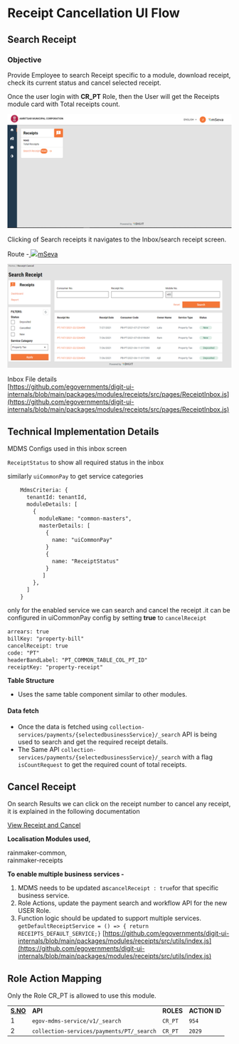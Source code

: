 # Receipt Cancellation UI Flow

## **Search Receipt**

### **Objective**

Provide Employee to search Receipt specific to a module, download receipt, check its current status and cancel selected receipt.

Once the user login with **CR\_PT** Role, then the User will get the Receipts module card with Total receipts count.

![](<../../../.gitbook/assets/image (131).png>)

Clicking of Search receipts it navigates to the Inbox/search receipt screen.

Route -[ ![](https://cdn.jsdelivr.net/npm/@egovernments/digit-ui-css/img/browser-icon.png)mSeva](https://qa.digit.org/digit-ui/employee/receipts/inbox)

![](<../../../.gitbook/assets/image (185).png>)

Inbox File details\
[https://github.com/egovernments/digit-ui-internals/blob/main/packages/modules/receipts/src/pages/ReceiptInbox.js](https://github.com/egovernments/digit-ui-internals/blob/main/packages/modules/receipts/src/pages/ReceiptInbox.js)

## Technical Implementation Details

MDMS Configs used in this inbox screen

`ReceiptStatus` to show all required status in the inbox

similarly `uiCommonPay` to get service categories

```
    MdmsCriteria: {
      tenantId: tenantId,
      moduleDetails: [
        {
          moduleName: "common-masters",
          masterDetails: [
            {
              name: "uiCommonPay"
            }
            {
              name: "ReceiptStatus"
            }
           ]
        },
      ]
    }
```

only for the enabled service we can search and cancel the receipt .it can be configured in uiCommonPay config by setting **true** to `cancelReceipt`

```
arrears: true
billKey: "property-bill"
cancelReceipt: true
code: "PT"
headerBandLabel: "PT_COMMON_TABLE_COL_PT_ID"
receiptKey: "property-receipt"
```

**Table Structure**

* Uses the same table component similar to other modules.

#### Data fetch <a href="#data-fetch" id="data-fetch"></a>

* Once the data is fetched using `collection-services/payments/{selectedbusinessService}/_search` API is being used to search and get the required receipt details.
* The Same API `collection-services/payments/{selectedbusinessService}/_search` with a flag `isCountRequest` to get the required count of total receipts.

## **Cancel Receipt**

On search Results we can click on the receipt number to cancel any receipt, it is explained in the following documentation

[View Receipt and Cancel](view-receipt-cancel-ui-flow.md)

**Localisation Modules used,**

rainmaker-common,\
rainmaker-receipts

**To enable multiple business services -**

1. MDMS needs to be updated as`cancelReceipt : true`for that specific business service.
2. Role Actions, update the payment search and workflow API for the new USER Role.
3. Function logic should be updated to support multiple services. `getDefaultReceiptService = () => { return RECEIPTS_DEFAULT_SERVICE;}` [https://github.com/egovernments/digit-ui-internals/blob/main/packages/modules/receipts/src/utils/index.js](https://github.com/egovernments/digit-ui-internals/blob/main/packages/modules/receipts/src/utils/index.js)

## **Role Action Mapping**

Only the Role CR\_PT is allowed to use this module.

|                         |                                           |           |               |
| ----------------------- | ----------------------------------------- | --------- | ------------- |
| [**S.NO**](http://s.no) | **API**                                   | **ROLES** | **ACTION ID** |
| 1                       | `egov-mdms-service/v1/_search`            | `CR_PT`   | `954`         |
| 2                       | `collection-services/payments/PT/_search` | `CR_PT`   | `2029`        |
